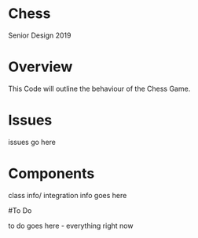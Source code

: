 # Chess
Senior Design 2019

# Overview

This Code will outline the behaviour of the Chess Game.

# Issues

issues go here

# Components

class info/ integration info goes here

#To Do

to do goes here - everything right now

